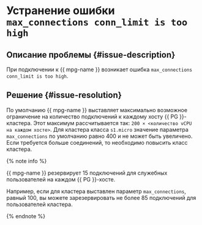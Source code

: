 # Устранение ошибки `max_connections сonn_limit is too high`


## Описание проблемы {#issue-description}

При подключении к {{ mpg-name }} возникает ошибка `max_connections сonn_limit is too high`.

## Решение {#issue-resolution}

По умолчанию {{ mpg-name }} выставляет максимально возможное ограничение на количество подключений к каждому хосту {{ PG }}-кластера. Этот максимум рассчитывается так: `200 × <количество vCPU на каждом хосте>`. Для кластера класса `s1.micro` значение параметра `max_connections` по умолчанию равно 400 и не может быть увеличено. Если требуется больше соединений, то необходимо повысить класс кластера.

{% note info %}

{{ mpg-name }} резервирует 15 подключений для служебных пользователей на каждом {{ PG }}-хосте. 

Например, если для кластера выставлен параметр `max_connections`, равный 100, вы можете зарезервировать не более 85 подключений для пользователей кластера.

{% endnote %}